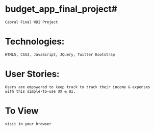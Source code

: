 # budget_app_final_project# 

`Cabral Final WDI Project`  

# Technologies:

`HTML5, CSS3, JavaScript, JQuery, Twitter Bootstrap`

# User Stories:

`Users are empowered to keep track to track their income & expenses with this simple-to-use UX & UI.`

# To View

`visit in your browser`
